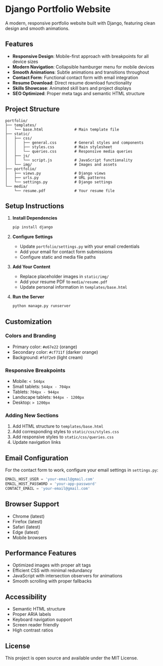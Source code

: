 # Django Portfolio Website

A modern, responsive portfolio website built with Django, featuring clean design and smooth animations.

## Features

- **Responsive Design**: Mobile-first approach with breakpoints for all device sizes
- **Modern Navigation**: Collapsible hamburger menu for mobile devices
- **Smooth Animations**: Subtle animations and transitions throughout
- **Contact Form**: Functional contact form with email integration
- **Resume Download**: Direct resume download functionality
- **Skills Showcase**: Animated skill bars and project displays
- **SEO Optimized**: Proper meta tags and semantic HTML structure

## Project Structure

```
portfolio/
├── templates/
│   └── base.html              # Main template file
├── static/
│   ├── css/
│   │   ├── general.css        # General styles and components
│   │   ├── styles.css         # Main stylesheet
│   │   └── queries.css        # Responsive media queries
│   ├── js/
│   │   └── script.js          # JavaScript functionality
│   └── img/                   # Images and assets
├── portfolio/
│   ├── views.py               # Django views
│   ├── urls.py                # URL patterns
│   └── settings.py            # Django settings
└── media/
    └── resume.pdf             # Your resume file
```

## Setup Instructions

1. **Install Dependencies**
   ```bash
   pip install django
   ```

2. **Configure Settings**
   - Update `portfolio/settings.py` with your email credentials
   - Add your email for contact form submissions
   - Configure static and media file paths

3. **Add Your Content**
   - Replace placeholder images in `static/img/`
   - Add your resume PDF to `media/resume.pdf`
   - Update personal information in `templates/base.html`

4. **Run the Server**
   ```bash
   python manage.py runserver
   ```

## Customization

### Colors and Branding
- Primary color: `#e67e22` (orange)
- Secondary color: `#cf711f` (darker orange)
- Background: `#fdf2e9` (light cream)

### Responsive Breakpoints
- Mobile: `< 544px`
- Small tablets: `544px - 704px`
- Tablets: `704px - 944px`
- Landscape tablets: `944px - 1200px`
- Desktop: `> 1200px`

### Adding New Sections
1. Add HTML structure to `templates/base.html`
2. Add corresponding styles to `static/css/styles.css`
3. Add responsive styles to `static/css/queries.css`
4. Update navigation links

## Email Configuration

For the contact form to work, configure your email settings in `settings.py`:

```python
EMAIL_HOST_USER = 'your-email@gmail.com'
EMAIL_HOST_PASSWORD = 'your-app-password'
CONTACT_EMAIL = 'your-email@gmail.com'
```

## Browser Support

- Chrome (latest)
- Firefox (latest)
- Safari (latest)
- Edge (latest)
- Mobile browsers

## Performance Features

- Optimized images with proper alt tags
- Efficient CSS with minimal redundancy
- JavaScript with intersection observers for animations
- Smooth scrolling with proper fallbacks

## Accessibility

- Semantic HTML structure
- Proper ARIA labels
- Keyboard navigation support
- Screen reader friendly
- High contrast ratios

## License

This project is open source and available under the MIT License.